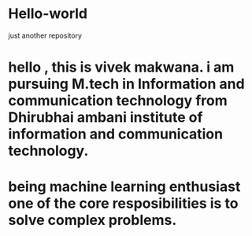 # Hello-world
just another repository
# hello ,  this is vivek makwana. i am pursuing M.tech in Information and communication technology from Dhirubhai ambani institute of information and communication technology.
# being machine learning enthusiast one of the core resposibilities is to solve complex problems.
